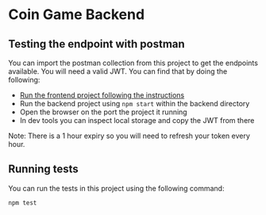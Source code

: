 # Coin Game Backend

## Testing the endpoint with postman

You can import the postman collection from this project to get the endpoints available. You will need a valid JWT. You can find that by doing the following:

- [Run the frontend project following the instructions](../frontend/README.md)
- Run the backend project using ```npm start``` within the backend directory
- Open the browser on the port the project it running
- In dev tools you can inspect local storage and copy the JWT from there

Note: There is a 1 hour expiry so you will need to refresh your token every hour.

## Running tests

You can run the tests in this project using the following command:

``` npm test ```
